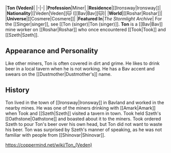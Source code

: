 |**Ton (Veden)**|
|-|-|
|**Profession**|Miner|
|**Residence**|[[Ironsway\|Ironsway]]|
|**Nationality**|[[Veden\|Veden]]🐱︎ ([[Bav\|Bav]]🐱︎)|
|**World**|[[Roshar\|Roshar]]|
|**Universe**|[[Cosmere\|Cosmere]]|
|**Featured In**|*The Stormlight Archive*|
For the [[Singer\|singer]], see [[Ton (singer)\|Ton (singer)]].
**Ton** is a [[Bav\|Bav]] mine worker on [[Roshar\|Roshar]] who once encountered [[Took\|Took]] and [[Szeth\|Szeth]].

## Appearance and Personality
Like other miners, Ton is often covered in dirt and grime. He likes to drink beer in a local tavern when he is not working. He has a Bav accent and swears on the [[Dustmother\|Dustmother's]] name.

## History
Ton lived in the town of [[Ironsway\|Ironsway]] in Bavland and worked in the nearby mines. He was one of the miners drinking with [[Amark\|Amark]] when Took and [[Szeth\|Szeth]] visited a tavern in town. Took held Szeth's [[Oathstone\|Oathstone]] and boasted about it to the miners. Took ordered Szeth to pour Ton's beer over his own head, but Ton did not want to waste his beer. Ton was surprised by Szeth's manner of speaking, as he was not familiar with people from [[Shinovar\|Shinovar]].



https://coppermind.net/wiki/Ton_(Veden)